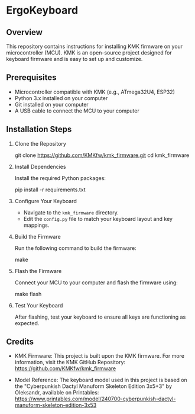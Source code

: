ErgoKeyboard
=======================================

Overview
--------

This repository contains instructions for installing KMK firmware on your microcontroller (MCU). KMK is an open-source project designed for keyboard firmware and is easy to set up and customize.

Prerequisites
-------------

- Microcontroller compatible with KMK (e.g., ATmega32U4, ESP32)
- Python 3.x installed on your computer
- Git installed on your computer
- A USB cable to connect the MCU to your computer

Installation Steps
------------------

1. Clone the Repository

   git clone https://github.com/KMKfw/kmk_firmware.git
   cd kmk_firmware

2. Install Dependencies

   Install the required Python packages:

   pip install -r requirements.txt

3. Configure Your Keyboard

   - Navigate to the `kmk_firmware` directory.
   - Edit the `config.py` file to match your keyboard layout and key mappings.

4. Build the Firmware

   Run the following command to build the firmware:

   make

5. Flash the Firmware

   Connect your MCU to your computer and flash the firmware using:

   make flash

6. Test Your Keyboard

   After flashing, test your keyboard to ensure all keys are functioning as expected.

Credits
-------

- KMK Firmware: This project is built upon the KMK firmware. For more information, visit the KMK GitHub Repository:
  https://github.com/KMKfw/kmk_firmware

- Model Reference: The keyboard model used in this project is based on the "Cyberpunkish Dactyl Manuform Skeleton Edition 3x5+3"
  by Oleksandr, available on Printables:
  https://www.printables.com/model/240700-cyberpunkish-dactyl-manuform-skeleton-edition-3x53

